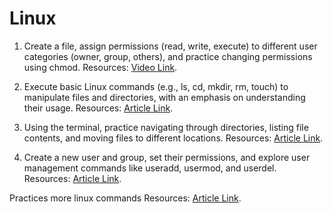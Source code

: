 # Linux

1. Create a file, assign permissions (read, write, execute) to different user categories (owner, group, others), and practice changing permissions using chmod.
Resources: [Video Link](https://www.youtube.com/watch?v=iwolPf6kN-khttps://www.pluralsight.com/blog/it-ops/linux-file-permissions).

2. Execute basic Linux commands (e.g., ls, cd, mkdir, rm, touch) to manipulate files and directories, with an emphasis on understanding their usage.
Resources: [Article Link](https://www.redhat.com/sysadmin/create-delete-files-directories-linux).

3. Using the terminal, practice navigating through directories, listing file contents, and moving files to different locations.
Resources: [Article Link](https://www.redhat.com/sysadmin/navigating-filesystem-linux-terminal).

4. Create a new user and group, set their permissions, and explore user management commands like useradd, usermod, and userdel.
Resources: [Article Link](https://www.redhat.com/sysadmin/manage-permissions).

Practices more linux commands
Resources: [Article Link](https://www.javatpoint.com/linux-tutorial#:~:text=It%20is%20an%20commercial%20OS,%2C%20shells%2C%20VI%20editor%20etc).
